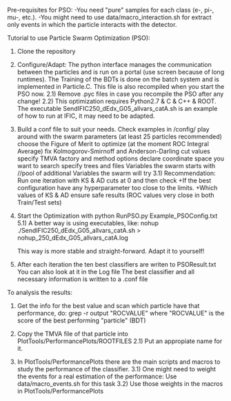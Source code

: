 

Pre-requisites for PSO:
  -You need "pure" samples for each class (e-, pi-, mu-, etc.).
  -You might need to use data/macro_interaction.sh for extract only events in which the particle interacts with the detector.

Tutorial to use Particle Swarm Optimization (PSO):

1) Clone the repository

2) Configure/Adapt: The python interface manages the communication between the particles and is run on a portal (use screen because of long runtimes).
The Training of the BDTs is done on the batch system and is implemented in Particle.C. This file is also recompiled when you start the PSO now.
    2.1) Remove .pyc files in case you recompile the PSO after any change!
    2.2) This optimization requires Python2.7 & C & C++ & ROOT. The executable SendIFIC250_dEdx_G05_allvars_catA.sh 
    	 is an example of how to run at IFIC, it may need to be adapted.

3) Build a conf file to suit your needs. Check examples in /config/
     play around with the swarm parameters (at least 25 particles recommended)
     choose the Figure of Merit to optimize (at the moment ROC Integral Average)
     fix Kolmogorov-Smirnoff and Anderson-Darling cut values
     specify TMVA factory and method options
     declare coordinate space you want to search
     specify trees and files
     Variables the swarm starts with
     //pool of additional Variables the swarm will try
     3.1) Recommendation: Run one iteration with KS & AD cuts at 0 and then check 
     +If the best configuration have any hyperparameter too close to the limits.
     +Which values of KS & AD ensure safe results (ROC values very close in both Train/Test sets)

4) Start the Optimization with
    python RunPSO.py Example_PSOConfig.txt
    5.1) A better way is using executables, like:
    nohup ./SendIFIC250_dEdx_G05_allvars_catA.sh > nohup_250_dEdx_G05_allvars_catA.log
    
    This way is more stable and straight-forward. Adapt it to yourself!

5) After each iteration the ten best classifiers are writen to PSOResult.txt
   You can also look at it in the Log file
   The best classifier and all necessary information is written to a .conf file

To analysis the results:
1) Get the info for the best value and scan which particle have that performance, do:
       grep -r output "ROCVALUE"
       where "ROCVALUE" is the score of the best performing "particle" (BDT)
2) Copy the TMVA file of that particle into PlotTools/PerformancePlots/ROOTFILES
2.1) Put an appropiate name for it.

3) In PlotTools/PerformancePlots there are the main scripts and macros to study the performance of the classifier.
3.1) One might need to weight the events for a real estimation of the performance: Use data/macro_events.sh for this task
3.2) Use those weights in the macros in PlotTools/PerformancePlots